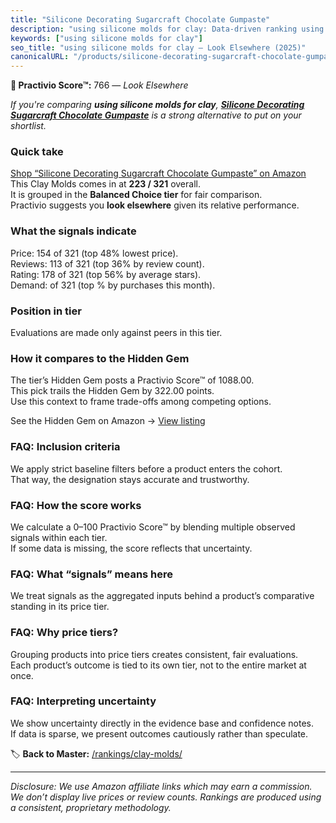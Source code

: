 ```yaml
---
title: "Silicone Decorating Sugarcraft Chocolate Gumpaste"
description: "using silicone molds for clay: Data-driven ranking using the Practivio Score™. Positioned by quality, value, demand, findability, momentum."
keywords: ["using silicone molds for clay"]
seo_title: "using silicone molds for clay — Look Elsewhere (2025)"
canonicalURL: "/products/silicone-decorating-sugarcraft-chocolate-gumpaste-B09MTMNMCV/"
---
```


**🚫 Practivio Score™:** 766 — _Look Elsewhere_


*If you're comparing **using silicone molds for clay**, **[Silicone Decorating Sugarcraft Chocolate Gumpaste](https://www.amazon.com/dp/B09MTMNMCV?tag=practivio-20)** is a strong alternative to put on your shortlist.*
### Quick take
[Shop “Silicone Decorating Sugarcraft Chocolate Gumpaste” on Amazon](https://www.amazon.com/dp/B09MTMNMCV?tag=practivio-20)
This Clay Molds comes in at **223 / 321** overall.  
It is grouped in the **Balanced Choice tier** for fair comparison.  
Practivio suggests you **look elsewhere** given its relative performance.

### What the signals indicate
Price: 154 of 321 (top 48% lowest price).  
Reviews: 113 of 321 (top 36% by review count).  
Rating: 178 of 321 (top 56% by average stars).  
Demand:  of 321 (top % by purchases this month).

### Position in tier
Evaluations are made only against peers in this tier.

### How it compares to the Hidden Gem
The tier’s Hidden Gem posts a Practivio Score™ of 1088.00.  
This pick trails the Hidden Gem by 322.00 points.  
Use this context to frame trade-offs among competing options.  

See the Hidden Gem on Amazon → [View listing](https://www.amazon.com/dp/B001GAP4YA?tag=practivio-20)

### FAQ: Inclusion criteria
We apply strict baseline filters before a product enters the cohort.  
That way, the designation stays accurate and trustworthy.

### FAQ: How the score works
We calculate a 0–100 Practivio Score™ by blending multiple observed signals within each tier.  
If some data is missing, the score reflects that uncertainty.

### FAQ: What “signals” means here
We treat signals as the aggregated inputs behind a product’s comparative standing in its price tier.

### FAQ: Why price tiers?
Grouping products into price tiers creates consistent, fair evaluations.  
Each product’s outcome is tied to its own tier, not to the entire market at once.

### FAQ: Interpreting uncertainty
We show uncertainty directly in the evidence base and confidence notes.  
If data is sparse, we present outcomes cautiously rather than speculate.


🏷️ **Back to Master:** [/rankings/clay-molds/](/rankings/clay-molds/)

---
_Disclosure: We use Amazon affiliate links which may earn a commission. We don’t display live prices or review counts. Rankings are produced using a consistent, proprietary methodology._
